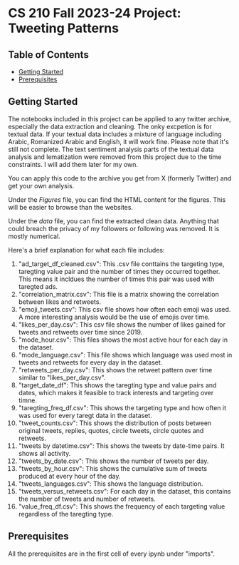 # CS 210 Fall 2023-24 Project: Tweeting Patterns

## Table of Contents
- [Getting Started](#getting-started)
- [Prerequisites](#prerequisites)

## Getting Started

The notebooks included in this project can be applied to any twitter archive, especially the data extraction and cleaning. The onky excpetion is for textual data. If your textual data includes a mixture of language including Arabic, Romanized Arabic and English, it will work fine. Please note that it's still not complete. The text sentiment analysis parts of the textual data analysis and lematization were removed from this project due to the time constraints. I will add them later for my own.

You can apply this code to the archive you get from X (formerly Twitter) and get your own analysis.

Under the *Figures* file, you can find the HTML content for the figures. This will be easier to browse than the websites.

Under the *data* file, you can find the extracted clean data. Anything that could breach the privacy of my followers or following was removed. It is mostly numerical.

Here's a brief explanation for what each file includes:

1. "ad_target_df_cleaned.csv": This .csv file conttains the targeting type, taregting value pair and the number of times they occurred together. This means it incldues the number of times this pair was used with taregted ads.
2. "correlation_matrix.csv": This file is a matrix showing the correlation between likes and retweets.
3. "emoji_tweets.csv": This csv file shows how often each emoji was used. A more interesting analysis would be the use of emojis over time.
4. "likes_per_day.csv": This csv file shows the number of likes gained for tweets and retweets over time since 2019.
5. "mode_hour.csv": This files shows the most active hour for each day in the dataset.
6. "mode_language.csv": This file shows which language was used most in tweets and retweets for every day in the dataset.
7. "retweets_per_day.csv": This shows the retweet pattern over time similar to "likes_per_day.csv".
8. "target_date_df": This shows the taregting type and value pairs and dates, which makes it feasible to track interests and targeting over timne.
9. "taregting_freq_df.csv": This shows the targeting type and how often it was used for every taregt data in the dataset.
10. "tweet_counts.csv": This shows the distribution of posts between original tweets, replies, quotes, circle tweets, circle quotes and retweets.
11. "tweets by datetime.csv": This shows the tweets by date-time pairs. It shows all activity.
12. "tweets_by_date.csv": This shows the number of tweets per day.
13. "tweets_by_hour.csv": This shows the cumulative sum of tweets produced at every hour of the day.
14. "tweets_languages.csv": This shows the language distribution.
15. "tweets_versus_retweets.csv": For each day in the dataset, this contains the number of tweets and number of retweets.
16. "value_freq_df.csv": This shows the frequency of each targeting value regardless of the taregting type.

## Prerequisites

All the prerequisites are in the first cell of every ipynb under "imports".

